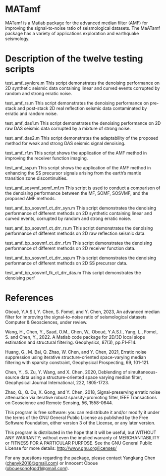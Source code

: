 # MATamf
MATamf is a Matlab package for  the advanced median filter (AMF) for improving the signal-to-noise ratio of seismological datasets. The MaATamf package has a variety of applications exploration and earthquake seismology.

# Description of the twelve testing scripts

test_amf_synlcre.m This script demonstrates the denoising performance on 2D synthetic seismic data containing linear and curved events corrupted by random and strong erratic noise. 

test_amf_rs.m This script demonstrates the denoising performance on pre-stack and post-stack 2D real reflection seismic data contaminated by erratic and random noise. 

test_amf_das1.m This script demonstrates the denoising performance on 2D raw DAS seismic data corrupted by a mixture of strong noise. 

test_amf_das2.m This script demonstrates the adaptability of the proposed method for weak and strong DAS seismic signal denoising. 

test_amf_rf.m This script shows the application of the AMF method in improving the receiver function imaging.

test_amf_ssp.m This script shows the application of the AMF method in enhancing the SS precursor signals arising from the earth’s mantle transition zone discontinuities.

test_amf_sosvmf_somf_mf.m This script is used to conduct a comparison of the denoising performance between the MF, SOMF, SOSVMF, and the proposed AMF methods.

test_amf_bp_sosvmf_ct_drr_syn.m This script demonstrates the denoising performance of different methods on 2D synthetic containing linear and curved events, corrupted by random and strong erratic noise. 

test_amf_bp_sosvmf_ct_drr_rs.m This script demonstrates the denoising performance of different methods on 2D raw reflection seismic data.

test_amf_bp_sosvmf_ct_drr_rf.m This script demonstrates the denoising performance of different methods on 2D receiver function data.

test_amf_bp_sosvmf_ct_drr_ssp.m This script demonstrates the denoising performance of different methods on 2D SS precursor data.

test_amf_bp_sosvmf_fk_ct_drr_das.m This script demonstrates the denoising perf


# References

Oboué, Y.A.S.I, Y. Chen, S. Fomel, and Y. Chen, 2023, An advanced median filter for improving the signal-to-noise ratio of seismological datasets Computer & Geosciences, under review.

Wang, H., Chen, Y., Saad, O.M., Chen, W., Oboué, Y.A.S.I., Yang, L., Fomel, S. and Chen, Y., 2022. A Matlab code package for 2D/3D local slope estimation and structural filtering. Geophysics, 87(3), pp.F1–F14.

Huang, G., M. Bai, Q. Zhao, W. Chen, and Y. Chen, 2021, Erratic noise suppression using iterative structure-oriented space-varying median filtering with sparsity constraint, Geophysical Prospecting, 69, 101-121.

Chen, Y., S. Zu, Y. Wang, and X. Chen, 2020, Deblending of simultaneous-source data using a structure-oriented space varying median filter, Geophysical Journal International, 222, 1805-1723.

Zhao, Q., Q. Du, X. Gong, and Y. Chen, 2018, Signal-preserving erratic noise attenuation via iterative robust sparsity-promoting filter, IEEE Transactions on Geoscience and Remote Sensing, 56, 1558-0644.


This program is free software: you can redistribute it and/or modify
it under the terms of the GNU General Public License as published
by the Free Software Foundation, either version 3 of the License, or
any later version.

This program is distributed in the hope that it will be useful,
but WITHOUT ANY WARRANTY; without even the implied warranty of
MERCHANTABILITY or FITNESS FOR A PARTICULAR PURPOSE.  See the
GNU General Public License for more details: http://www.gnu.org/licenses/

For any questions regarding the package, please contact Yangkang Chen (chenyk2016@gmail.com) or Innocent Oboue (obouesonofgod1@gmail.com).

